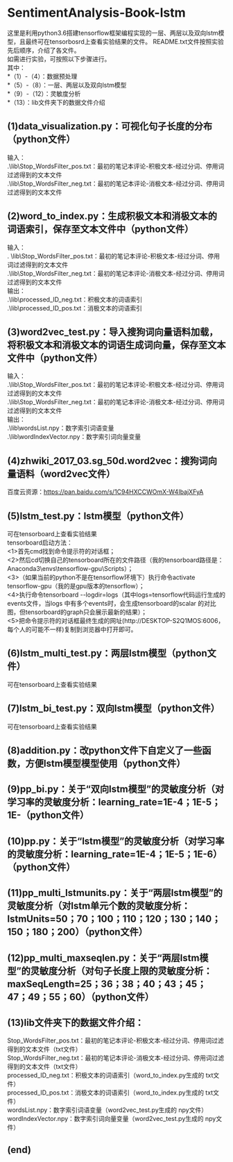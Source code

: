 # SentimentAnalysis-Book-lstm

这里是利用python3.6搭建tensorflow框架编程实现的一层、两层以及双向lstm模型，且最终可在tensorbosrd上查看实验结果的文件。
README.txt文件按照实验先后顺序，介绍了各文件。<br>
如需进行实验，可按照以下步骤进行。<br>
其中：<br>
  *（1）-（4）：数据预处理<br>
    *（5）-（8）：一层、两层以及双向lstm模型<br>
      *（9）-（12）：灵敏度分析<br>
        *（13）：lib文件夹下的数据文件介绍<br>

## (1)data_visualization.py：可视化句子长度的分布（python文件）
输入：<br>
.\lib\Stop_WordsFilter_pos.txt：最初的笔记本评论-积极文本-经过分词、停用词过滤得到的文本文件<br>
.\lib\Stop_WordsFilter_neg.txt：最初的笔记本评论-消极文本-经过分词、停用词过滤得到的文本文件<br>

## (2)word_to_index.py：生成积极文本和消极文本的词语索引，保存至文本文件中（python文件）
输入：<br>.
\lib\Stop_WordsFilter_pos.txt：最初的笔记本评论-积极文本-经过分词、停用词过滤得到的文本文件<br>
.\lib\Stop_WordsFilter_neg.txt：最初的笔记本评论-消极文本-经过分词、停用词过滤得到的文本文件<br>
输出：<br>
.\lib\processed_ID_neg.txt：积极文本的词语索引<br>
.\lib\processed_ID_pos.txt：消极文本的词语索引<br>

## (3)word2vec_test.py：导入搜狗词向量语料加载，将积极文本和消极文本的词语生成词向量，保存至文本文件中（python文件）
输入：<br>
.\lib\Stop_WordsFilter_pos.txt：最初的笔记本评论-积极文本-经过分词、停用词过滤得到的文本文件<br>
.\lib\Stop_WordsFilter_neg.txt：最初的笔记本评论-消极文本-经过分词、停用词过滤得到的文本文件<br>
输出：<br>
.\lib\wordsList.npy：数字索引词语变量<br>
.\lib\wordIndexVector.npy：数字索引词向量变量<br>

## (4)zhwiki_2017_03.sg_50d.word2vec：搜狗词向量语料（word2vec文件）
百度云资源：https://pan.baidu.com/s/1C94HXCCWOmX-W4IbajXFyA

## (5)lstm_test.py：lstm模型（python文件）
可在tensorboard上查看实验结果<br>
tensorboard启动方法：<br>
<1>首先cmd找到命令提示符的对话框；<br>
<2>然后cd切换自己的tensorboard所在的文件路径（我的tensorboard路径是：Anaconda3\envs\tensorflow-gpu\Scripts）；<br>
<3>（如果当前的python不是在tensorflow环境下）执行命令activate tensorflow-gpu（我的是gpu版本的tensorflow）；<br>
<4>执行命令tensorboard --logdir=logs（其中logs=tensorflow代码运行生成的events文件，当logs 中有多个events时，会生成tensorboard的scalar 的对比图，但tensorboard的graph只会展示最新的结果）；<br>
<5>把命令提示符的对话框最终生成的网址(http://DESKTOP-S2Q1MOS:6006， 每个人的可能不一样)复制到浏览器中打开即可。<br>

## (6)lstm_multi_test.py：两层lstm模型（python文件）
可在tensorboard上查看实验结果

## (7)lstm_bi_test.py：双向lstm模型（python文件）
可在tensorboard上查看实验结果

## (8)addition.py：改python文件下自定义了一些函数，方便lstm模型模型使用（python文件）

## (9)pp_bi.py：关于“双向lstm模型”的灵敏度分析（对学习率的灵敏度分析：learning_rate=1E-4；1E-5；1E-（python文件）

## (10)pp.py：关于“lstm模型”的灵敏度分析（对学习率的灵敏度分析：learning_rate=1E-4；1E-5；1E-6）（python文件）

## (11)pp_multi_lstmunits.py：关于“两层lstm模型”的灵敏度分析（对lstm单元个数的灵敏度分析：lstmUnits=50；70；100；110；120；130；140；150；180；200）（python文件）

## (12)pp_multi_maxseqlen.py：关于“两层lstm模型”的灵敏度分析（对句子长度上限的灵敏度分析：maxSeqLength=25；36；38；40；43；45；47；49；55；60）（python文件）

## (13)lib文件夹下的数据文件介绍：
Stop_WordsFilter_pos.txt：最初的笔记本评论-积极文本-经过分词、停用词过滤得到的文本文件（txt文件）<br>
Stop_WordsFilter_neg.txt：最初的笔记本评论-消极文本-经过分词、停用词过滤得到的文本文件（txt文件）<br>
processed_ID_neg.txt：积极文本的词语索引（word_to_index.py生成的 txt文件）<br>
processed_ID_pos.txt：消极文本的词语索引（word_to_index.py生成的 txt文件）<br>
wordsList.npy：数字索引词语变量（word2vec_test.py生成的 npy文件）<br>
wordIndexVector.npy：数字索引词向量变量（word2vec_test.py生成的 npy文件）<br>

## (end)
